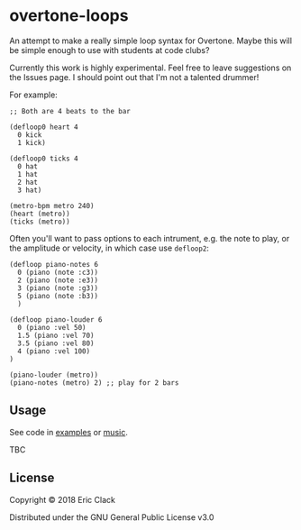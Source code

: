 # overtone-loops

An attempt to make a really simple loop syntax for Overtone. Maybe this will be simple enough to use with students at code clubs?

Currently this work is highly experimental. Feel free to leave suggestions on the Issues page. I should point out that I'm not a talented drummer!

For example:

```
;; Both are 4 beats to the bar

(defloop0 heart 4
  0 kick
  1 kick)

(defloop0 ticks 4
  0 hat
  1 hat
  2 hat
  3 hat)

(metro-bpm metro 240)
(heart (metro))
(ticks (metro))
```

Often you'll want to pass options to each intrument, e.g. the note to play, or the amplitude or velocity, in which case use `defloop2`:

```
(defloop piano-notes 6
  0 (piano (note :c3))
  2 (piano (note :e3))
  3 (piano (note :g3))
  5 (piano (note :b3))
  )

(defloop piano-louder 6
  0 (piano :vel 50)
  1.5 (piano :vel 70)
  3.5 (piano :vel 80)
  4 (piano :vel 100)
)

(piano-louder (metro))
(piano-notes (metro) 2) ;; play for 2 bars
```

## Usage

See code in [examples](src/overtone_loops/examples) or [music](src/overtone_loops/music).

TBC


## License

Copyright © 2018 Eric Clack

Distributed under the GNU General Public License v3.0
